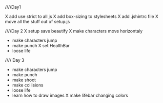 ////Day1

X add use strict to all js
X add box-sizing to stylesheets
X add .jshintrc file
X move all the stuff out of setup.js


////Day 2
X setup save beautify
X make characters move horizontaly
- make characters jump
- make punch
X set HealthBar
- loose life


//// Day 3
- make characters jump
- make punch
- make shoot
- make collisions
- loose life
- learn how to draw images
X make lifebar changing colors
